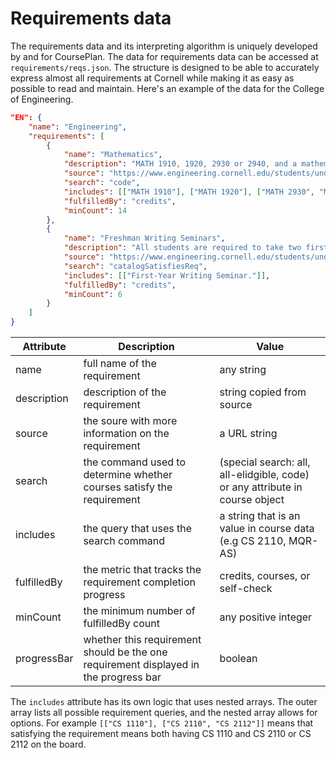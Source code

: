 # Requirements data
The requirements data and its interpreting algorithm is uniquely developed by and for CoursePlan. The data for requirements data can be accessed at `requirements/reqs.json`. The structure is designed to be able to accurately express almost all requirements at Cornell while making it as easy as possible to read and maintain. Here's an example of the data for the College of Engineering.

```json
"EN": {
	"name": "Engineering",
	"requirements": [
		{
			"name": "Mathematics",
			"description": "MATH 1910, 1920, 2930 or 2940, and a mathematics course chosen by the Major.",
			"source": "https://www.engineering.cornell.edu/students/undergraduate-students/curriculum/undergraduate-requirements",
			"search": "code",
			"includes": [["MATH 1910"], ["MATH 1920"], ["MATH 2930", "MATH 2940"]],
			"fulfilledBy": "credits",
			"minCount": 14
		},
		{
			"name": "Freshman Writing Seminars",
			"description": "All students are required to take two first-year writing seminars.",
			"source": "https://www.engineering.cornell.edu/students/undergraduate-students/curriculum/undergraduate-requirements",
			"search": "catalogSatisfiesReq",
			"includes": [["First-Year Writing Seminar."]],
			"fulfilledBy": "credits",
			"minCount": 6
		}
	]
}
```

| Attribute | Description | Value |
| ------------ | ------------ | ------------ |
|  name | full name of the requirement | any string  |
| description  | description of the requirement  | string copied from source  |
| source | the soure with more information on the requirement | a URL string |
| search | the command used to determine whether courses satisfy the requirement | (special search: all, all-elidgible, code) or any attribute in course object |
| includes | the query that uses the search command  | a string that is an value in course data (e.g CS 2110, MQR-AS) |
| fulfilledBy | the metric that tracks the requirement completion progress | credits, courses, or self-check |
| minCount | the minimum number of fulfilledBy count | any positive integer |
| progressBar | whether this requirement should be the one requirement displayed in the progress bar | boolean |

The `includes` attribute has its own logic that uses nested arrays. The outer array lists all possible requirement queries, and the nested array allows for options. For example `[["CS 1110"], ["CS 2110", "CS 2112"]]` means that satisfying the requirement means both having CS 1110 and CS 2110 or CS 2112 on the board.